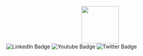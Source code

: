 <div id="header" align="center">
  <img src="https://i.giphy.com/media/v1.Y2lkPTc5MGI3NjExeW16amlkdG41YTNxdDN4NDRnZTM0ZDFtMDVveG5ueXl4dHMzZXE3MiZlcD12MV9pbnRlcm5hbF9naWZfYnlfaWQmY3Q9Zw/CuuSHzuc0O166MRfjt/giphy.gif" width="100"/>
</div>
<div id="badges" align="centre">
  <img src="https://img.shields.io/badge/LinkedIn-blue?style=for-the-badge&logo=linkedin&logoColor=white" alt="LinkedIn Badge"/>
  <img src="https://img.shields.io/badge/YouTube-red?style=for-the-badge&logo=youtube&logoColor=white" alt="Youtube Badge"/>
  <img src="https://img.shields.io/badge/Twitter-blue?style=for-the-badge&logo=twitter&logoColor=white" alt="Twitter Badge"/>
</div>
